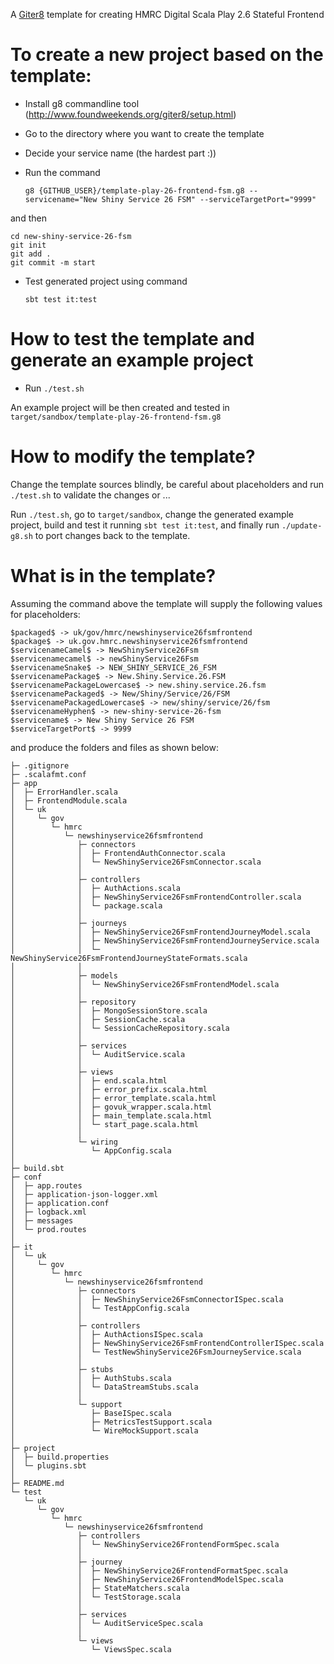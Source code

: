 A [Giter8](http://www.foundweekends.org/giter8/) template for creating HMRC Digital Scala Play 2.6 Stateful Frontend

To create a new project based on the template:
==

* Install g8 commandline tool (http://www.foundweekends.org/giter8/setup.html)
* Go to the directory where you want to create the template
* Decide your service name (the hardest part :))
* Run the command

    `g8 {GITHUB_USER}/template-play-26-frontend-fsm.g8 --servicename="New Shiny Service 26 FSM" --serviceTargetPort="9999"`
    
and then
    
    cd new-shiny-service-26-fsm
    git init
	git add .
	git commit -m start
  
* Test generated project using command 

    `sbt test it:test`
    

How to test the template and generate an example project 
==

* Run `./test.sh` 

An example project will be then created and tested in `target/sandbox/template-play-26-frontend-fsm.g8`

How to modify the template?
==

Change the template sources blindly, 
be careful about placeholders and run `./test.sh` to validate the changes
or ... 

Run `./test.sh`, go to `target/sandbox`, 
change the generated example project, 
build and test it running `sbt test it:test`,
and finally run `./update-g8.sh` to port changes back to the template.

What is in the template?
==

Assuming the command above 
the template will supply the following values for placeholders:

    $packaged$ -> uk/gov/hmrc/newshinyservice26fsmfrontend
	$package$ -> uk.gov.hmrc.newshinyservice26fsmfrontend
	$servicenameCamel$ -> NewShinyService26Fsm
	$servicenamecamel$ -> newShinyService26Fsm
	$servicenameSnake$ -> NEW_SHINY_SERVICE_26_FSM
	$servicenamePackage$ -> New.Shiny.Service.26.FSM
	$servicenamePackageLowercase$ -> new.shiny.service.26.fsm
	$servicenamePackaged$ -> New/Shiny/Service/26/FSM
	$servicenamePackagedLowercase$ -> new/shiny/service/26/fsm
	$servicenameHyphen$ -> new-shiny-service-26-fsm
	$servicename$ -> New Shiny Service 26 FSM
	$serviceTargetPort$ -> 9999

and produce the folders and files as shown below:

    ├─ .gitignore
	├─ .scalafmt.conf
	├─ app
	│  ├─ ErrorHandler.scala
	│  ├─ FrontendModule.scala
	│  └─ uk
	│     └─ gov
	│        └─ hmrc
	│           └─ newshinyservice26fsmfrontend
	│              ├─ connectors
	│              │  ├─ FrontendAuthConnector.scala
	│              │  └─ NewShinyService26FsmConnector.scala
	│              │     
	│              ├─ controllers
	│              │  ├─ AuthActions.scala
	│              │  ├─ NewShinyService26FsmFrontendController.scala
	│              │  └─ package.scala
	│              │     
	│              ├─ journeys
	│              │  ├─ NewShinyService26FsmFrontendJourneyModel.scala
	│              │  ├─ NewShinyService26FsmFrontendJourneyService.scala
	│              │  └─ NewShinyService26FsmFrontendJourneyStateFormats.scala
	│              │     
	│              ├─ models
	│              │  └─ NewShinyService26FsmFrontendModel.scala
	│              │     
	│              ├─ repository
	│              │  ├─ MongoSessionStore.scala
	│              │  ├─ SessionCache.scala
	│              │  └─ SessionCacheRepository.scala
	│              │     
	│              ├─ services
	│              │  └─ AuditService.scala
	│              │     
	│              ├─ views
	│              │  ├─ end.scala.html
	│              │  ├─ error_prefix.scala.html
	│              │  ├─ error_template.scala.html
	│              │  ├─ govuk_wrapper.scala.html
	│              │  ├─ main_template.scala.html
	│              │  └─ start_page.scala.html
	│              │     
	│              └─ wiring
	│                 └─ AppConfig.scala
	│                    
	├─ build.sbt
	├─ conf
	│  ├─ app.routes
	│  ├─ application-json-logger.xml
	│  ├─ application.conf
	│  ├─ logback.xml
	│  ├─ messages
	│  └─ prod.routes
	│     
	├─ it
	│  └─ uk
	│     └─ gov
	│        └─ hmrc
	│           └─ newshinyservice26fsmfrontend
	│              ├─ connectors
	│              │  ├─ NewShinyService26FsmConnectorISpec.scala
	│              │  └─ TestAppConfig.scala
	│              │     
	│              ├─ controllers
	│              │  ├─ AuthActionsISpec.scala
	│              │  ├─ NewShinyService26FsmFrontendControllerISpec.scala
	│              │  └─ TestNewShinyService26FsmJourneyService.scala
	│              │     
	│              ├─ stubs
	│              │  ├─ AuthStubs.scala
	│              │  └─ DataStreamStubs.scala
	│              │     
	│              └─ support
	│                 ├─ BaseISpec.scala
	│                 ├─ MetricsTestSupport.scala
	│                 └─ WireMockSupport.scala
	│                    
	├─ project
	│  ├─ build.properties
	│  └─ plugins.sbt
	│     
	├─ README.md
	└─ test
	   └─ uk
	      └─ gov
	         └─ hmrc
	            └─ newshinyservice26fsmfrontend
	               ├─ controllers
	               │  └─ NewShinyService26FrontendFormSpec.scala
	               │     
	               ├─ journey
	               │  ├─ NewShinyService26FrontendFormatSpec.scala
	               │  ├─ NewShinyService26FrontendModelSpec.scala
	               │  ├─ StateMatchers.scala
	               │  └─ TestStorage.scala
	               │     
	               ├─ services
	               │  └─ AuditServiceSpec.scala
	               │     
	               └─ views
	                  └─ ViewsSpec.scala
	
